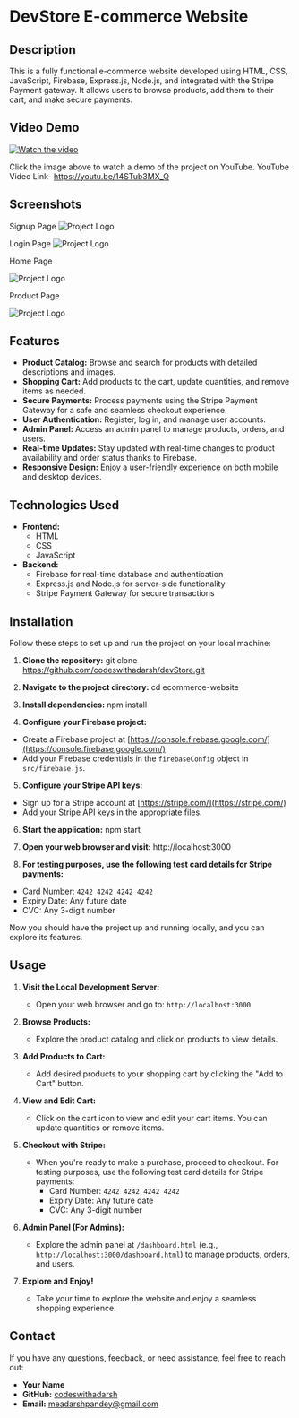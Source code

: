 # DevStore E-commerce Website

## Description
This is a fully functional e-commerce website developed using HTML, CSS, JavaScript, Firebase, Express.js, Node.js, and integrated with the Stripe Payment gateway. It allows users to browse products, add them to their cart, and make secure payments.

## Video Demo

[![Watch the video](https://img.youtube.com/vi/14STub3MX_Q/0.jpg)](https://youtu.be/14STub3MX_Q)

Click the image above to watch a demo of the project on YouTube.
YouTube Video Link- https://youtu.be/14STub3MX_Q




## Screenshots
Signup Page
![Project Logo](https://blogger.googleusercontent.com/img/a/AVvXsEiUzs6IZd26Z6d9ZlRERZSmw0mvifBq3TDiI9ZKVhRFI5wlqP73YWTXuou4MgDNafC-Yr_Ec9zEQQuNBjQVd9Eu44xsD-NLG8lT-G3hYXpSFZovZ8W_G6YaUx1DaigcQSAd1Yo003Xe52R8atT_jdAefSKFXUd21QYLV09Bc6_QsOdy5-9oR1SQ3qu_uEM=s16000)


Login Page
![Project Logo](https://blogger.googleusercontent.com/img/a/AVvXsEgHWtQrr_UEREj1BiO19EecM3pIf04IBgyve8glD0XQ-W2OM9aNVgBa10-ofFoFRHy43emsAgZR57jvbUc11aFnIvATN9JggEIrLcFmWpQ8YWTQuzHoso2UGsb19oMmwtsV5PH899Gm6Bgp5GGbfW1AGEPdjpTItCreDtinmMvMHF7_h0RMnYzGm8104yw=s16000)


Home Page


![Project Logo](https://blogger.googleusercontent.com/img/a/AVvXsEjMULFTJGuSDNqFHaSlzuAHNHehx_GVIITGX1EEA4KlzmfDnjUk51hjTJMpdSOIMOsImqqz30JdrRcmSvmJqChiljSAOuKS1DBMYFOoJDSZVJVlws3Bg8Uce4SuFEaHOUKlxxQiBYLc9xUkzNqMfno-baa-d3WCL3mmOJl8iYRfNYHqRKffQbTsAFWSML0=s16000)

Product Page


![Project Logo](https://blogger.googleusercontent.com/img/a/AVvXsEgPqYWj4Gm1J2o2gPYLmhX-9JYDA3gVYs1J-Ofr36c_rYwd8KYat5QFXutuLfq8IwaYfZagIGBCSs7Jzr7YmUoKzsSr5iUbAK6axPYych7OJvogJUr-X55fBCD6DlCbJ6gjcyrqDe1PsKC1n_OptPgqVgKpAL7vCdgoJJbpC2nFW6A0qcg9vrnrImYl760=s16000)




## Features
- **Product Catalog:** Browse and search for products with detailed descriptions and images.
- **Shopping Cart:** Add products to the cart, update quantities, and remove items as needed.
- **Secure Payments:** Process payments using the Stripe Payment Gateway for a safe and seamless checkout experience.
- **User Authentication:** Register, log in, and manage user accounts.
- **Admin Panel:** Access an admin panel to manage products, orders, and users.
- **Real-time Updates:** Stay updated with real-time changes to product availability and order status thanks to Firebase.
- **Responsive Design:** Enjoy a user-friendly experience on both mobile and desktop devices.

## Technologies Used
- **Frontend:**
  - HTML
  - CSS
  - JavaScript
- **Backend:**
  - Firebase for real-time database and authentication
  - Express.js and Node.js for server-side functionality
  - Stripe Payment Gateway for secure transactions

## Installation

Follow these steps to set up and run the project on your local machine:

1. **Clone the repository:** git clone https://github.com/codeswithadarsh/devStore.git

2. **Navigate to the project directory:** cd ecommerce-website

3. **Install dependencies:** npm install

4. **Configure your Firebase project:**
- Create a Firebase project at [https://console.firebase.google.com/](https://console.firebase.google.com/)
- Add your Firebase credentials in the `firebaseConfig` object in `src/firebase.js`.

5. **Configure your Stripe API keys:**
- Sign up for a Stripe account at [https://stripe.com/](https://stripe.com/)
- Add your Stripe API keys in the appropriate files.

6. **Start the application:** npm start

7. **Open your web browser and visit:** http://localhost:3000

8. **For testing purposes, use the following test card details for Stripe payments:**
- Card Number: `4242 4242 4242 4242`
- Expiry Date: Any future date
- CVC: Any 3-digit number

Now you should have the project up and running locally, and you can explore its features.


## Usage

1. **Visit the Local Development Server:**
   - Open your web browser and go to: `http://localhost:3000`

2. **Browse Products:**
   - Explore the product catalog and click on products to view details.

3. **Add Products to Cart:**
   - Add desired products to your shopping cart by clicking the "Add to Cart" button.

4. **View and Edit Cart:**
   - Click on the cart icon to view and edit your cart items. You can update quantities or remove items.

5. **Checkout with Stripe:**
   - When you're ready to make a purchase, proceed to checkout. For testing purposes, use the following test card details for Stripe payments:
     - Card Number: `4242 4242 4242 4242`
     - Expiry Date: Any future date
     - CVC: Any 3-digit number

6. **Admin Panel (For Admins):**
   - Explore the admin panel at `/dashboard.html` (e.g., `http://localhost:3000/dashboard.html`) to manage products, orders, and users.

7. **Explore and Enjoy!**
   - Take your time to explore the website and enjoy a seamless shopping experience.

## Contact

If you have any questions, feedback, or need assistance, feel free to reach out:

- **Your Name**
- **GitHub:** [codeswithadarsh](https://github.com/codeswithadarsh)
- **Email:** meadarshpandey@gmail.com
